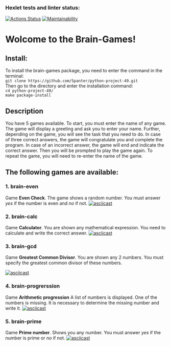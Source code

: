 ### Hexlet tests and linter status:
[![Actions Status](https://github.com/Spanter/python-project-49/workflows/hexlet-check/badge.svg)](https://github.com/Spanter/python-project-49/actions)
[![Maintainability](https://api.codeclimate.com/v1/badges/cf3f765c65298ecbc9a1/maintainability)](https://codeclimate.com/github/Spanter/python-project-49/maintainability)

# Wolcome to the Brain-Games!

## Install:

To install the brain-games package, you need to enter the command in the terminal:\
`git clone https://github.com/Spanter/python-project-49.git`\
Then go to the directory and enter the installation command:\
`cd python-project-49/`\
`make package-install`  

## Description

You have 5 games available. To start, you must enter the name of any game. The game will display a greeting and ask you to enter your name. Further, depending on the game, you will see the task that you need to do. In case of three correct answers, the game will congratulate you and complete the program. In case of an incorrect answer, the game will end and indicate the correct answer. Then you will be prompted to play the game again. To repeat the game, you will need to re-enter the name of the game.

## The following games are available:
### 1. brain-even

Game **Even Check**. The game shows a random number. You must answer *yes* if the number is even and *no* if not.
[![asciicast](https://asciinema.org/a/qKZsCeMI2HxEhX8ikJgyXDJ90.svg)](https://asciinema.org/a/qKZsCeMI2HxEhX8ikJgyXDJ90)

### 2. brain-calc

Game **Calculator**. You are shown any mathematical expression. You need to calculate and write the correct answer.
[![asciicast](https://asciinema.org/a/BsJINFIGwWvmJoiACndwAQ8rY.svg)](https://asciinema.org/a/BsJINFIGwWvmJoiACndwAQ8rY)


### 3. brain-gcd

Game **Greatest Common Divisor**. You are shown any 2 numbers. You must specify the greatest common divisor of these numbers.

[![asciicast](https://asciinema.org/a/VJtv3Jg3GoRkoUbrW2COkUPHw.svg)](https://asciinema.org/a/VJtv3Jg3GoRkoUbrW2COkUPHw)

### 4. brain-progrerssion

Game **Arithmetic progression** A list of numbers is displayed. One of the numbers is missing. It is necessary to determine the missing number and write it.
[![asciicast](https://asciinema.org/a/ds5YJDT0Z1nHtgtr22eNiHfIB.svg)](https://asciinema.org/a/ds5YJDT0Z1nHtgtr22eNiHfIB)

### 5. brain-prime

Game **Prime number**. Shows you any number. You must answer *yes* if the number is prime or *no* if not.
[![asciicast](https://asciinema.org/a/ppbXKnEykcQ72OeQ3x1HTePRl.svg)](https://asciinema.org/a/ppbXKnEykcQ72OeQ3x1HTePRl)
